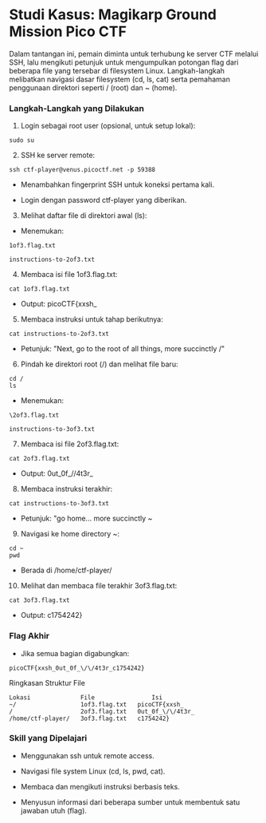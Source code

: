 # Studi Kasus: Magikarp Ground Mission Pico CTF
Dalam tantangan ini, pemain diminta untuk terhubung ke server CTF melalui SSH, lalu mengikuti petunjuk untuk mengumpulkan potongan flag dari beberapa file yang tersebar di filesystem Linux.
Langkah-langkah melibatkan navigasi dasar filesystem (cd, ls, cat) serta pemahaman penggunaan direktori seperti / (root) dan ~ (home).

### Langkah-Langkah yang Dilakukan
1. Login sebagai root user (opsional, untuk setup lokal):
```
sudo su
```
2. SSH ke server remote:
```
ssh ctf-player@venus.picoctf.net -p 59388
```
- Menambahkan fingerprint SSH untuk koneksi pertama kali.

- Login dengan password ctf-player yang diberikan.
3. Melihat daftar file di direktori awal (ls):
- Menemukan:
```
1of3.flag.txt
```
```
instructions-to-2of3.txt
```
4. Membaca isi file 1of3.flag.txt:
```
cat 1of3.flag.txt
```
- Output: picoCTF{xxsh_
5. Membaca instruksi untuk tahap berikutnya:
```
cat instructions-to-2of3.txt
```
- Petunjuk: "Next, go to the root of all things, more succinctly /"
6. Pindah ke direktori root (/) dan melihat file baru:
```
cd /
ls
```
- Menemukan:
```
\2of3.flag.txt
```
```
instructions-to-3of3.txt
```
7. Membaca isi file 2of3.flag.txt:
```
cat 2of3.flag.txt
```
- Output: 0ut_0f_\/\/4t3r_
8. Membaca instruksi terakhir:
```
cat instructions-to-3of3.txt
```
- Petunjuk: "go home... more succinctly ~
9. Navigasi ke home directory ~:
```
cd ~
pwd
```
- Berada di /home/ctf-player/
10. Melihat dan membaca file terakhir 3of3.flag.txt:
```
cat 3of3.flag.txt
```
- Output: c1754242}

### Flag Akhir
- Jika semua bagian digabungkan:
```
picoCTF{xxsh_0ut_0f_\/\/4t3r_c1754242}
```

Ringkasan Struktur File
```
Lokasi  	        File            	Isi
~/  	            1of3.flag.txt	picoCTF{xxsh_
/	                2of3.flag.txt	0ut_0f_\/\/4t3r_
/home/ctf-player/	3of3.flag.txt	c1754242}
```
### Skill yang Dipelajari
- Menggunakan ssh untuk remote access.

- Navigasi file system Linux (cd, ls, pwd, cat).

- Membaca dan mengikuti instruksi berbasis teks.

- Menyusun informasi dari beberapa sumber untuk membentuk satu jawaban utuh (flag).